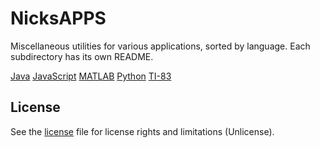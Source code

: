 # NicksAPPS
Miscellaneous utilities for various applications, sorted by language. Each subdirectory has its own README.

[Java](https://rupumped.github.io/NicksAPPS/Java/)
[JavaScript](https://rupumped.github.io/NicksAPPS/JavaScript/)
[MATLAB](https://rupumped.github.io/NicksAPPS/MATLAB/)
[Python](https://rupumped.github.io/NicksAPPS/Python/)
[TI-83](https://rupumped.github.io/NicksAPPS/TI-83/)

## License
See the [license](license.txt) file for license rights and limitations (Unlicense).
